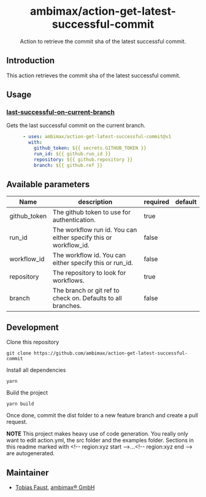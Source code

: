 <h1 align="center">ambimax/action-get-latest-successful-commit</h1>

<p align="center">
  Action to retrieve the commit sha of the latest successful commit.
</p>

## Introduction

This action retrieves the commit sha of the latest successful commit.

## Usage


<!-- region:examples start -->
### [last-successful-on-current-branch](example/01-last-successful-on-current-branch)
Gets the last successful commit on the current branch.
```yml
      - uses: ambimax/action-get-latest-successful-commit@v1
        with:
          github_token: ${{ secrets.GITHUB_TOKEN }}
          run_id: ${{ github.run_id }}
          repository: ${{ github.repository }}
          branch: ${{ github.ref }}
```
<!-- region:examples end -->

## Available parameters

<!-- region:parameters start -->
| Name | description | required | default |
|-|-|-|-|
| github_token | The github token to use for authentication. | true |  |
| run_id | The workflow run id. You can either specify this or workflow_id. | false |  |
| workflow_id | The workflow id. You can either specify this or run_id. | false |  |
| repository | The repository to look for workflows. | true |  |
| branch | The branch or git ref to check on. Defaults to all branches. | false |  |
<!-- region:parameters end -->

## Development

Clone this repository

```
git clone https://github.com/ambimax/action-get-latest-successful-commit
```

Install all dependencies

```
yarn
```

Build the project

```
yarn build
```

Once done, commit the dist folder to a new feature branch and create a pull request.

**NOTE** This project makes heavy use of code generation. You really only want to edit action.yml, the src folder and the examples folder. Sections in this readme marked with \<!-- region:xyz start -->...\<!-- region:xyz end --> are autogenerated.

## Maintainer

- [Tobias Faust](https://github.com/FaustTobias), [ambimax® GmbH](https://ambimax.de)

